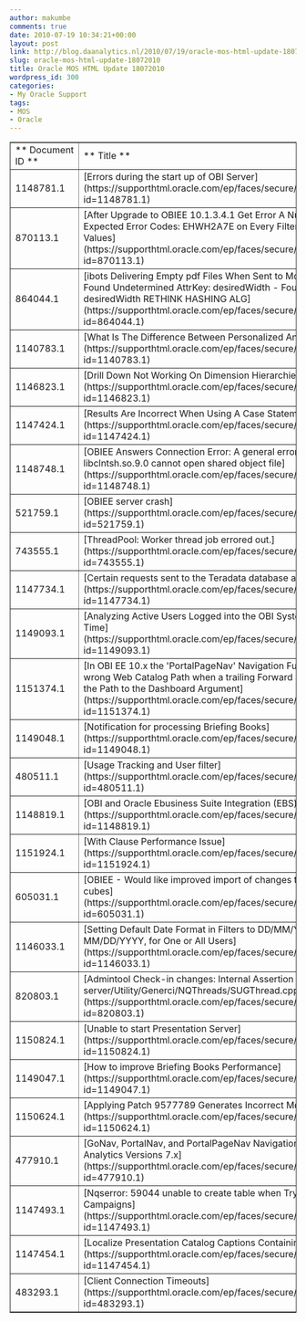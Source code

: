 ```yaml
---
author: makumbe
comments: true
date: 2010-07-19 10:34:21+00:00
layout: post
link: http://blog.daanalytics.nl/2010/07/19/oracle-mos-html-update-18072010/
slug: oracle-mos-html-update-18072010
title: Oracle MOS HTML Update 18072010
wordpress_id: 300
categories:
- My Oracle Support
tags:
- MOS
- Oracle
---
```


<table cellpadding="0" cellspacing="3" border="1" width="100%" >
<tbody >
<tr >

<td >** Document ID **
</td>

<td >** Title **
</td>

<td >** Doc Type **
</td>

<td >** Modified Date **
</td>
</tr>
<tr >

<td >1148781.1
</td>

<td >[Errors during the start up of OBI Server](https://supporthtml.oracle.com/ep/faces/secure/km/DocumentDisplay.jspx?id=1148781.1)
</td>

<td >PROBLEM
</td>

<td >13-JUL-10
</td>
</tr>
<tr >

<td >870113.1
</td>

<td >[After Upgrade to OBIEE 10.1.3.4.1 Get Error A Numeric Value Was Expected Error Codes: EHWH2A7E on Every Filter or Drill Over Numeric Values](https://supporthtml.oracle.com/ep/faces/secure/km/DocumentDisplay.jspx?id=870113.1)
</td>

<td >PROBLEM
</td>

<td >12-JUL-10
</td>
</tr>
<tr >

<td >864044.1
</td>

<td >[ibots Delivering Empty pdf Files When Sent to More than One Recipient - Found Undetermined AttrKey: desiredWidth - Found duplicate AttrKey desiredWidth RETHINK HASHING ALG](https://supporthtml.oracle.com/ep/faces/secure/km/DocumentDisplay.jspx?id=864044.1)
</td>

<td >PROBLEM
</td>

<td >13-JUL-10
</td>
</tr>
<tr >

<td >1140783.1
</td>

<td >[What Is The Difference Between Personalized And Not Personalized iBots](https://supporthtml.oracle.com/ep/faces/secure/km/DocumentDisplay.jspx?id=1140783.1)
</td>

<td >HOWTO
</td>

<td >13-JUL-10
</td>
</tr>
<tr >

<td >1146823.1
</td>

<td >[Drill Down Not Working On Dimension Hierarchies](https://supporthtml.oracle.com/ep/faces/secure/km/DocumentDisplay.jspx?id=1146823.1)
</td>

<td >HOWTO
</td>

<td >11-JUL-10
</td>
</tr>
<tr >

<td >1147424.1
</td>

<td >[Results Are Incorrect When Using A Case Statement In Answers](https://supporthtml.oracle.com/ep/faces/secure/km/DocumentDisplay.jspx?id=1147424.1)
</td>

<td >PROBLEM
</td>

<td >12-JUL-10
</td>
</tr>
<tr >

<td >1148748.1
</td>

<td >[OBIEE Answers Connection Error: A general error has occurred. libclntsh.so.9.0 cannot open shared object file](https://supporthtml.oracle.com/ep/faces/secure/km/DocumentDisplay.jspx?id=1148748.1)
</td>

<td >PROBLEM
</td>

<td >13-JUL-10
</td>
</tr>
<tr >

<td >521759.1
</td>

<td >[OBIEE server crash](https://supporthtml.oracle.com/ep/faces/secure/km/DocumentDisplay.jspx?id=521759.1)
</td>

<td >PROBLEM
</td>

<td >15-JUL-10
</td>
</tr>
<tr >

<td >743555.1
</td>

<td >[ThreadPool: Worker thread job errored out.](https://supporthtml.oracle.com/ep/faces/secure/km/DocumentDisplay.jspx?id=743555.1)
</td>

<td >HOWTO
</td>

<td >16-JUL-10
</td>
</tr>
<tr >

<td >1147734.1
</td>

<td >[Certain requests sent to the Teradata database are cancelled.](https://supporthtml.oracle.com/ep/faces/secure/km/DocumentDisplay.jspx?id=1147734.1)
</td>

<td >PROBLEM
</td>

<td >12-JUL-10
</td>
</tr>
<tr >

<td >1149093.1
</td>

<td >[Analyzing Active Users Logged into the OBI System by IP Address / User / Time](https://supporthtml.oracle.com/ep/faces/secure/km/DocumentDisplay.jspx?id=1149093.1)
</td>

<td >HOWTO
</td>

<td >14-JUL-10
</td>
</tr>
<tr >

<td >1151374.1
</td>

<td >[In OBI EE 10.x the 'PortalPageNav' Navigation Function navigates to the wrong Web Catalog Path when a trailing Forward Slash is used at the end of the Path to the Dashboard Argument](https://supporthtml.oracle.com/ep/faces/secure/km/DocumentDisplay.jspx?id=1151374.1)
</td>

<td >PROBLEM
</td>

<td >16-JUL-10
</td>
</tr>
<tr >

<td >1149048.1
</td>

<td >[Notification for processing Briefing Books](https://supporthtml.oracle.com/ep/faces/secure/km/DocumentDisplay.jspx?id=1149048.1)
</td>

<td >HOWTO
</td>

<td >14-JUL-10
</td>
</tr>
<tr >

<td >480511.1
</td>

<td >[Usage Tracking and User filter](https://supporthtml.oracle.com/ep/faces/secure/km/DocumentDisplay.jspx?id=480511.1)
</td>

<td >PROBLEM
</td>

<td >16-JUL-10
</td>
</tr>
<tr >

<td >1148819.1
</td>

<td >[OBI and Oracle Ebusiness Suite Integration (EBS) integration fails](https://supporthtml.oracle.com/ep/faces/secure/km/DocumentDisplay.jspx?id=1148819.1)
</td>

<td >PROBLEM
</td>

<td >13-JUL-10
</td>
</tr>
<tr >

<td >1151924.1
</td>

<td >[With Clause Performance Issue](https://supporthtml.oracle.com/ep/faces/secure/km/DocumentDisplay.jspx?id=1151924.1)
</td>

<td >HOWTO
</td>

<td >16-JUL-10
</td>
</tr>
<tr >

<td >605031.1
</td>

<td >[OBIEE - Would like improved import of changes to Analysis Services 2005 cubes](https://supporthtml.oracle.com/ep/faces/secure/km/DocumentDisplay.jspx?id=605031.1)
</td>

<td >HOWTO
</td>

<td >12-JUL-10
</td>
</tr>
<tr >

<td >1146033.1
</td>

<td >[Setting Default Date Format in Filters to DD/MM/YYYY rather than MM/DD/YYYY, for One or All Users](https://supporthtml.oracle.com/ep/faces/secure/km/DocumentDisplay.jspx?id=1146033.1)
</td>

<td >HOWTO
</td>

<td >15-JUL-10
</td>
</tr>
<tr >

<td >820803.1
</td>

<td >[Admintool Check-in changes: Internal Assertion Error Condition FALSE , file server/Utility/Generci/NQThreads/SUGThread.cpp, line 515](https://supporthtml.oracle.com/ep/faces/secure/km/DocumentDisplay.jspx?id=820803.1)
</td>

<td >PROBLEM
</td>

<td >15-JUL-10
</td>
</tr>
<tr >

<td >1150824.1
</td>

<td >[Unable to start Presentation Server](https://supporthtml.oracle.com/ep/faces/secure/km/DocumentDisplay.jspx?id=1150824.1)
</td>

<td >PROBLEM
</td>

<td >15-JUL-10
</td>
</tr>
<tr >

<td >1149047.1
</td>

<td >[How to improve Briefing Books Performance](https://supporthtml.oracle.com/ep/faces/secure/km/DocumentDisplay.jspx?id=1149047.1)
</td>

<td >HOWTO
</td>

<td >14-JUL-10
</td>
</tr>
<tr >

<td >1150624.1
</td>

<td >[Applying Patch 9577789 Generates Incorrect Mdx For The Prompt Filter](https://supporthtml.oracle.com/ep/faces/secure/km/DocumentDisplay.jspx?id=1150624.1)
</td>

<td >HOWTO
</td>

<td >15-JUL-10
</td>
</tr>
<tr >

<td >477910.1
</td>

<td >[GoNav, PortalNav, and PortalPageNav Navigation in Siebel Business Analytics Versions 7.x](https://supporthtml.oracle.com/ep/faces/secure/km/DocumentDisplay.jspx?id=477910.1)
</td>

<td >BULLETIN
</td>

<td >16-JUL-10
</td>
</tr>
<tr >

<td >1147493.1
</td>

<td >[Nqserror: 59044 unable to create table when Trying To Load The Campaigns](https://supporthtml.oracle.com/ep/faces/secure/km/DocumentDisplay.jspx?id=1147493.1)
</td>

<td >PROBLEM
</td>

<td >12-JUL-10
</td>
</tr>
<tr >

<td >1147454.1
</td>

<td >[Localize Presentation Catalog Captions Containing Presentation variables](https://supporthtml.oracle.com/ep/faces/secure/km/DocumentDisplay.jspx?id=1147454.1)
</td>

<td >PROBLEM
</td>

<td >12-JUL-10
</td>
</tr>
<tr >

<td >483293.1
</td>

<td >[Client Connection Timeouts](https://supporthtml.oracle.com/ep/faces/secure/km/DocumentDisplay.jspx?id=483293.1)
</td>

<td >PROBLEM
</td>

<td >15-JUL-10
</td>
</tr>
</tbody>
</table>
